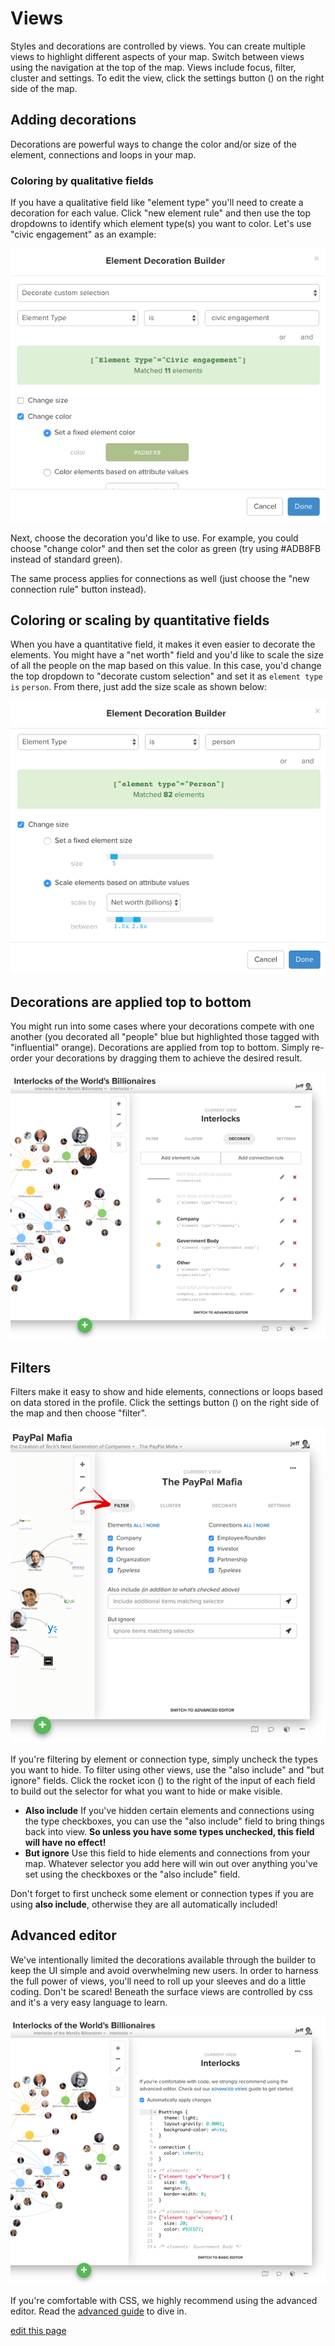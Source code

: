 # Views

Styles and decorations are controlled by views. You can create multiple views to highlight different aspects of your map. Switch between views using the navigation at the top of the map. Views include focus, filter, cluster and settings. To edit the view, click the settings button (<i class="fa fa-sliders fa-rotate-270"></i>) on the right side of the map.

## Adding decorations

Decorations are powerful ways to change the color and/or size of the element, connections and loops in your map.

### Coloring by qualitative fields

If you have a qualitative field like "element type" you'll need to create a decoration for each value. Click "new element rule" and then use the top dropdowns to identify which element type(s) you want to color. Let's use "civic engagement" as an example:

<img src="../images/introduction-decorate.png" alt="element decoration builder">

Next, choose the decoration you'd like to use. For example, you could choose "change color" and then set the color as green (try using #ADB8FB instead of standard green).

The same process applies for connections as well (just choose the "new connection rule" button instead).

## Coloring or scaling by quantitative fields

When you have a quantitative field, it makes it even easier to decorate the elements. You might have a "net worth" field and you'd like to scale the size of all the people on the map based on this value. In this case, you'd change the top dropdown to "decorate custom selection" and set it as `element type` `is` `person`. From there, just add the size scale as shown below:

![quantitative scale](/images/quantitative-scale.png)

## Decorations are applied top to bottom

You might run into some cases where your decorations compete with one another (you decorated all "people" blue but highlighted those tagged with "influential" orange). Decorations are applied from top to bottom. Simply re-order your decorations by dragging them to achieve the desired result.

<img src="../images/decoration-order.png" class="plain">

## Filters

Filters make it easy to show and hide elements, connections or loops based on data stored in the profile. Click the settings button (<i class="fa fa-sliders fa-rotate-270"></i>) on the right side of the map and then choose "filter".

![filter](../images/filter.png)

If you're filtering by element or connection type, simply uncheck the types you want to hide. To filter using other views, use the "also include" and "but ignore" fields. Click the rocket icon (<i class="fa fa-rocket"></i>) to the right of the input of each field to build out the selector for what you want to hide or make visible.

* **Also include** If you've hidden certain elements and connections using the type checkboxes, you can use the "also include" field to bring things back into view. **So unless you have some types unchecked, this field will have no effect!**
* **But ignore** Use this field to hide elements and connections from your map. Whatever selector you add here will win out over anything you've set using the checkboxes or the "also include" field.

<p class="alert alert-danger">
  Don't forget to first uncheck some element or connection types if you are using <strong>also include</strong>, otherwise they are all automatically included!
</p>

## Advanced editor

We've intentionally limited the decorations available through the builder to keep the UI simple
and avoid overwhelming new users. In order to harness the full power of views, you'll need to roll up your sleeves and do a little coding. Don't be scared! Beneath the surface views are controlled by css and it's a very easy language to learn.

![default view](/images/advanced-editor.png)

If you're comfortable with CSS, we highly recommend using the advanced editor. Read the [advanced  guide](/views-advanced.md) to dive in.

<span class="edit-link"><a href="https://github.com/kumu/docs/blob/master/guides/views.md" target="_blank"><i class="fa fa-github"></i> edit this page</a></span>
